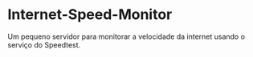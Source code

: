 # Internet-Speed-Monitor
Um pequeno servidor para monitorar a velocidade da internet usando o serviço do Speedtest. 
